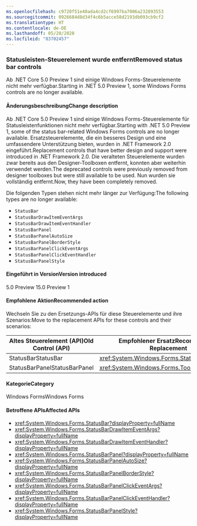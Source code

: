 ```yaml
---
ms.openlocfilehash: c9720f51e40ada4cd2cf6997ba7006a232893553
ms.sourcegitcommit: 0926684d8d34f4c6b5acce58d2193db093cb9cf2
ms.translationtype: HT
ms.contentlocale: de-DE
ms.lasthandoff: 05/20/2020
ms.locfileid: "83702457"
---
```

### <a name="removed-status-bar-controls"></a><span data-ttu-id="538b6-101">Statusleisten-Steuerelement wurde entfernt</span><span class="sxs-lookup"><span data-stu-id="538b6-101">Removed status bar controls</span></span>

<span data-ttu-id="538b6-102">Ab .NET Core 5.0 Preview 1 sind einige Windows Forms-Steuerelemente nicht mehr verfügbar.</span><span class="sxs-lookup"><span data-stu-id="538b6-102">Starting in .NET 5.0 Preview 1, some Windows Forms controls are no longer available.</span></span>

#### <a name="change-description"></a><span data-ttu-id="538b6-103">Änderungsbeschreibung</span><span class="sxs-lookup"><span data-stu-id="538b6-103">Change description</span></span>

<span data-ttu-id="538b6-104">Ab .NET Core 5.0 Preview 1 sind einige Windows Forms-Steuerelemente für Statusleistenfunktionen nicht mehr verfügbar.</span><span class="sxs-lookup"><span data-stu-id="538b6-104">Starting with .NET 5.0 Preview 1, some of the status bar-related Windows Forms controls are no longer available.</span></span> <span data-ttu-id="538b6-105">Ersatzsteuerelemente, die ein besseres Design und eine umfassendere Unterstützung bieten, wurden in .NET Framework 2.0 eingeführt.</span><span class="sxs-lookup"><span data-stu-id="538b6-105">Replacement controls that have better design and support were introduced in .NET Framework 2.0.</span></span> <span data-ttu-id="538b6-106">Die veralteten Steuerelemente wurden zwar bereits aus den Designer-Toolboxen entfernt, konnten aber weiterhin verwendet werden.</span><span class="sxs-lookup"><span data-stu-id="538b6-106">The deprecated controls were previously removed from designer toolboxes but were still available to be used.</span></span> <span data-ttu-id="538b6-107">Nun wurden sie vollständig entfernt.</span><span class="sxs-lookup"><span data-stu-id="538b6-107">Now, they have been completely removed.</span></span>

<span data-ttu-id="538b6-108">Die folgenden Typen stehen nicht mehr länger zur Verfügung:</span><span class="sxs-lookup"><span data-stu-id="538b6-108">The following types are no longer available:</span></span>

* `StatusBar`
* `StatusBarDrawItemEventArgs`
* `StatusBarDrawItemEventHandler`
* `StatusBarPanel`
* `StatusBarPanelAutoSize`
* `StatusBarPanelBorderStyle`
* `StatusBarPanelClickEventArgs`
* `StatusBarPanelClickEventHandler`
* `StatusBarPanelStyle`

#### <a name="version-introduced"></a><span data-ttu-id="538b6-109">Eingeführt in Version</span><span class="sxs-lookup"><span data-stu-id="538b6-109">Version introduced</span></span>

<span data-ttu-id="538b6-110">5.0 Preview 1</span><span class="sxs-lookup"><span data-stu-id="538b6-110">5.0 Preview 1</span></span>

#### <a name="recommended-action"></a><span data-ttu-id="538b6-111">Empfohlene Aktion</span><span class="sxs-lookup"><span data-stu-id="538b6-111">Recommended action</span></span>

<span data-ttu-id="538b6-112">Wechseln Sie zu den Ersetzungs-APIs für diese Steuerelemente und ihre Szenarios:</span><span class="sxs-lookup"><span data-stu-id="538b6-112">Move to the replacement APIs for these controls and their scenarios:</span></span>

| <span data-ttu-id="538b6-113">Altes Steuerelement (API)</span><span class="sxs-lookup"><span data-stu-id="538b6-113">Old Control (API)</span></span> | <span data-ttu-id="538b6-114">Empfohlener Ersatz</span><span class="sxs-lookup"><span data-stu-id="538b6-114">Recommended Replacement</span></span>                          |
|-------------------|--------------------------------------------------|
| <span data-ttu-id="538b6-115">StatusBar</span><span class="sxs-lookup"><span data-stu-id="538b6-115">StatusBar</span></span>         | <xref:System.Windows.Forms.StatusStrip>          |
| <span data-ttu-id="538b6-116">StatusBarPanel</span><span class="sxs-lookup"><span data-stu-id="538b6-116">StatusBarPanel</span></span>    | <xref:System.Windows.Forms.ToolStripStatusLabel> |

#### <a name="category"></a><span data-ttu-id="538b6-117">Kategorie</span><span class="sxs-lookup"><span data-stu-id="538b6-117">Category</span></span>

<span data-ttu-id="538b6-118">Windows Forms</span><span class="sxs-lookup"><span data-stu-id="538b6-118">Windows Forms</span></span>

#### <a name="affected-apis"></a><span data-ttu-id="538b6-119">Betroffene APIs</span><span class="sxs-lookup"><span data-stu-id="538b6-119">Affected APIs</span></span>

- <xref:System.Windows.Forms.StatusBar?displayProperty=fullName>
- <xref:System.Windows.Forms.StatusBarDrawItemEventArgs?displayProperty=fullName>
- <xref:System.Windows.Forms.StatusBarDrawItemEventHandler?displayProperty=fullName>
- <xref:System.Windows.Forms.StatusBarPanel?displayProperty=fullName>
- <xref:System.Windows.Forms.StatusBarPanelAutoSize?displayProperty=fullName>
- <xref:System.Windows.Forms.StatusBarPanelBorderStyle?displayProperty=fullName>
- <xref:System.Windows.Forms.StatusBarPanelClickEventArgs?displayProperty=fullName>
- <xref:System.Windows.Forms.StatusBarPanelClickEventHandler?displayProperty=fullName>
- <xref:System.Windows.Forms.StatusBarPanelStyle?displayProperty=fullName>

<!-- 

#### Affected APIs

- `T:System.Windows.Forms.StatusBar`
- `T:System.Windows.Forms.StatusBarDrawItemEventArgs`
- `T:System.Windows.Forms.StatusBarDrawItemEventHandler`
- `T:System.Windows.Forms.StatusBarPanel`
- `T:System.Windows.Forms.StatusBarPanelAutoSize`
- `T:System.Windows.Forms.StatusBarPanelBorderStyle`
- `T:System.Windows.Forms.StatusBarPanelClickEventArgs`
- `T:System.Windows.Forms.StatusBarPanelClickEventHandler`
- `T:System.Windows.Forms.StatusBarPanelStyle` 

-->
